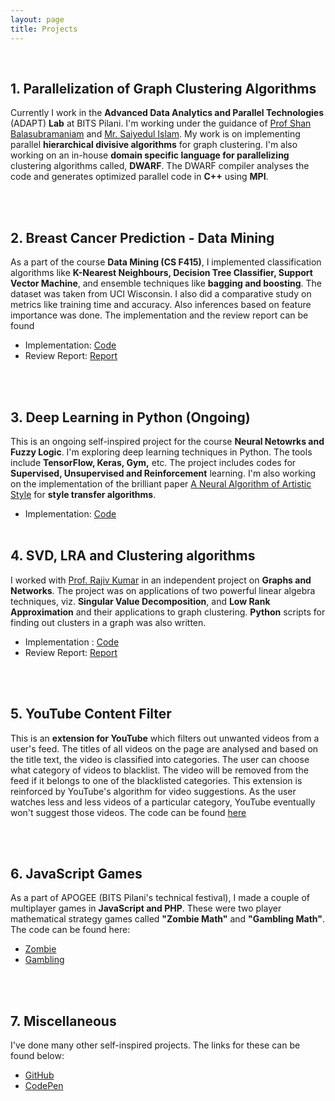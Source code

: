 ```yaml
---
layout: page
title: Projects
---
```


<br>

## 1. Parallelization of Graph Clustering Algorithms
Currently I work in the **Advanced Data Analytics and Parallel Technologies** (ADAPT) **Lab** at BITS Pilani. I'm working under the guidance of [Prof Shan Balasubramaniam](http://www.bits-pilani.ac.in/pilani/sundarb/profile) and [Mr. Saiyedul Islam](http://www.bits-pilani.ac.in/pilani/sislam/profile). My work is on implementing parallel **hierarchical divisive algorithms** for graph clustering. I'm also working on an in-house **domain specific language for parallelizing** clustering algorithms called, **DWARF**. The DWARF compiler analyses the code and generates optimized parallel code in **C++** using **MPI**.

<br><br>

## 2. Breast Cancer Prediction - Data Mining
As a part of the course **Data Mining (CS F415)**, I implemented classification algorithms like **K-Nearest Neighbours, Decision Tree Classifier, Support Vector Machine**, and ensemble techniques like **bagging and boosting**. The dataset was taken from UCI Wisconsin. I also did a comparative study on metrics like training time and accuracy. Also inferences based on feature importance was done. The implementation and the review report can be found
* Implementation: [Code](https://github.com/WVik/data-mining-breast-cancer-prediction)
* Review Report: [Report](https://drive.google.com/file/d/10EFwrb2udq2NpX6G4Bu2TIjl3qST7ySh/view?usp=sharing)

<br><br>

## 3. Deep Learning in Python (Ongoing)
This is an ongoing self-inspired project for the course **Neural Netowrks and Fuzzy Logic**. I'm exploring deep learning techniques in Python. The tools include **TensorFlow, Keras, Gym,** etc. The project includes codes for **Supervised, Unsupervised and Reinforcement** learning. I'm also working on the implementation of the brilliant paper [A Neural Algorithm of Artistic Style](https://www.google.co.in/search?q=a+neural+algorithm+of+artistic+style&oq=a+neural+algorithm+of+artistic+style&aqs=chrome..69i57j69i60j69i64l3j69i59.14961j0j7&sourceid=chrome&ie=UTF-8) for **style transfer algorithms**.
* Implementation: [Code](https://github.com/WVik/Python-Deep-Learning)
<br><br>


## 4. SVD, LRA and Clustering algorithms
I worked with [Prof. Rajiv Kumar](http://universe.bits-pilani.ac.in/pilani/rkumar/profile) in an independent project on **Graphs and Networks**. The project was on applications of two powerful linear algebra techniques, viz. **Singular Value Decomposition**, and **Low Rank Approximation** and their applications to graph clustering. **Python** scripts for finding out clusters in a graph was also written.
* Implementation : [Code](https://github.com/WVik/clustering-algorithms-and-SVD)
* Review Report: [Report](https://drive.google.com/file/d/1ESjxwRwke7yUaEkn5crUTA2MslGPoLRU/view?usp=sharing)


<br><br>

## 5. YouTube Content Filter
This is an **extension for YouTube** which filters out unwanted videos from a user's feed. The titles of all videos on the page are analysed and based on the title text, the video is classified into categories. The user can choose what category of videos to blacklist. The video will be removed from the feed if it belongs to one of the blacklisted categories. This extension is reinforced by YouTube's algorithm for video suggestions. As the user watches less and less videos of a particular category, YouTube eventually won't suggest those videos. The code can be found [here](https://github.com/WVik/youtube-content-filter)

<br><br>

## 6. JavaScript Games
As a part of APOGEE (BITS Pilani's technical festival), I made a couple of multiplayer games in **JavaScript and PHP**. These were two player mathematical strategy games called **"Zombie Math"** and **"Gambling Math"**. The code can be found here:
* [Zombie](https://github.com/WVik/zombie)
* [Gambling](https://github.com/WVik/gamblingmath)

<br><br>

## 7. Miscellaneous
I've done many other self-inspired projects. The links for these can be found below:
* [GitHub](https://github.com/WVik/)
* [CodePen](https://codepen.io/WVik/)
